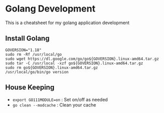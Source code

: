 # Golang Development
This is a cheatsheet for my golang application development

## Install Golang
```
GOVERSION="1.18"
sudo rm -Rf /usr/local/go
sudo wget https://dl.google.com/go/go${GOVERSION}.linux-amd64.tar.gz
sudo tar -C /usr/local -xzf go${GOVERSION}.linux-amd64.tar.gz
sudo rm go${GOVERSION}.linux-amd64.tar.gz
/usr/local/go/bin/go version
```


## House Keeping
* `export GO111MODULE=on` : Set on/off as needed
* `go clean --modcache` : Clean your cache
